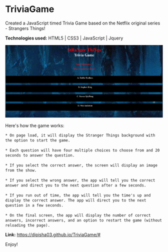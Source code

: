 # TriviaGame

Created a JavaScript timed Trivia Game based on the Netflix original series - Strangers Things!  

<b>Technologies used:</b> HTML5 | CSS3 | JavaScript | Jquery 

![Alt text](https://raw.githubusercontent.com/dipisha03/TriviaGame/master/assets/images/trivia.png "trivia")

Here's how the game works:

	* On page load, it will display the Stranger Things background with the option to start the game. 

	* Each question will have four multiple choices to choose from and 20 seconds to answer the question. 

	* If you select the correct answer, the screen will display an image from the show. 

	* If you select the wrong answer, the app will tell you the correct answer and direct you to the next question after a few seconds.  

	* If you run out of time, the app will tell you the time's up and display the correct answer. The app will direct you to the next question in a few seconds. 

	* On the final screen, the app will display the number of correct answers, incorrect answers, and an option to restart the game (without reloading the page).

<b>Link:</b> https://dipisha03.github.io/TriviaGame/#

Enjoy! 
